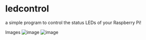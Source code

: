 # ledcontrol
a simple program to control the status LEDs of your Raspberry Pi!

Images
![image](https://user-images.githubusercontent.com/81520713/152247012-66bd5b19-dc00-4e87-b22f-5278b7882216.png)
![image](https://user-images.githubusercontent.com/81520713/152247017-19001ff4-3a01-4334-a750-58958945189b.png)

